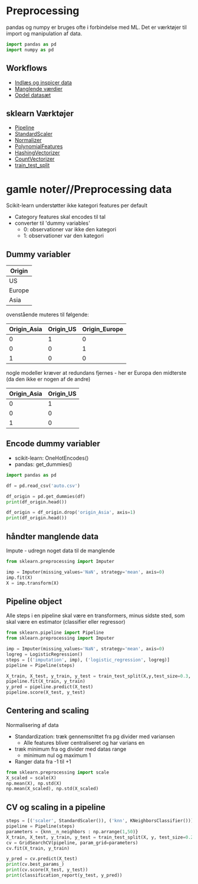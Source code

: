 # Preprocessing
pandas og numpy er bruges ofte i forbindelse med ML. Det er værktøjer til import og manipulation af data.

```python 
import pandas as pd
import numpy as pd
```

## Workflows
- [Indlæs og inspicer data](t_pandas.md)
- [Manglende værdier](wf_missingvalues.md)
- [Opdel datasæt](t_traintestsplit.md)

## sklearn Værktøjer
- [Pipeline](t_pipeline.md)
- [StandardScaler](t_standardscaler.md)
- [Normalizer](t_normalizer.md)
- [PolynomialFeatures](t_polynomialfeatures.md)
- [HashingVectorizer](t_hashingvectorizer.md)
- [CountVectorizer](t_countvectorizer.md)
- [train_test_split](t_traintestsplit.md)

# gamle noter//Preprocessing data
 Scikit-learn understøtter ikke kategori features per default
 - Category features skal encodes til tal
 - converter til 'dummy variables'
   - 0: observationer var ikke den kategori
   - 1: observationer var den kategori

## Dummy variabler

| Origin |
|---|
| US |
| Europe |
| Asia |

ovenstående muteres til følgende:

| Origin_Asia | Origin_US | Origin_Europe |
|---|---|---|
| 0 | 1 | 0 |
| 0 | 0 | 1 |
| 1 | 0 | 0 |

nogle modeller kræver at redundans fjernes - her er Europa den midterste (da den ikke er nogen af de andre)

| Origin_Asia | Origin_US |
|---|---|
| 0 | 1 |
| 0 | 0 |
| 1 | 0 |

## Encode dummy variabler
- scikit-learn: OneHotEncodes()
- pandas: get_dummies()

```python
import pandas as pd

df = pd.read_csv('auto.csv')

df_origin = pd.get_dummies(df)
print(df_origin.head())

df_origin = df_origin.drop('origin_Asia', axis=1)
print(df_origin.head())

```

## håndter manglende data
Impute - udregn noget data til de manglende

```python
from sklearn.preprocessing import Imputer

imp = Imputer(missing_values='NaN', strategy='mean', axis=0)
imp.fit(X)
X = imp.transform(X)
```


## Pipeline object
Alle steps i en pipeline skal være en transformers, minus sidste sted, som skal være en estimator (classifier eller regressor)

```python
from sklearn.pipeline import Pipeline
from sklearn.preprocessing import Imputer

imp = Imputer(missing_values='NaN', strategy='mean', axis=0)
logreg = LogisticRegression()
steps = [('imputation', imp), ('logistic_regression', logreg)]
pipeline = Pipeline(steps)

X_train, X_test, y_train, y_test = train_test_split(X,y,test_size=0.3, random_state=42)
pipeline.fit(X_train, y_train)
y_pred = pipeline.predict(X_test)
pipeline.score(X_test, y_test)
```

## Centering and scaling
Normalisering af data

- Standardization: træk gennemsnittet fra pg divider med variansen
  - Alle features bliver centraliseret og har varians en
- træk minimum fra og divider med datas range
  - minimum nul og maximum 1
- Ranger data fra -1 til +1

```python
from sklearn.preprocessing import scale
X_scaled = scale(X)
np.mean(X), np.std(X)
np.mean(X_scaled), np.std(X_scaled)
```

## CV og scaling in a pipeline
```python
steps = [('scaler', StandardScaler()), ('knn', KNeighborsClassifier())]
pipeline = Pipeline(steps)
parameters = {knn__n_neighbors : np.arrange(1,50)}
X_train, X_test, y_train, y_test = train_test_split(X, y, test_size=0.2, random_state=21)
cv = GridSearchCV(pipeline, param_grid=parameters)
cv.fit(X_train, y_train)

y_pred = cv.predict(X_test)
print(cv.best_params_)
print(cv.score(X_test, y_test))
print(classification_report(y_test, y_pred))
```

